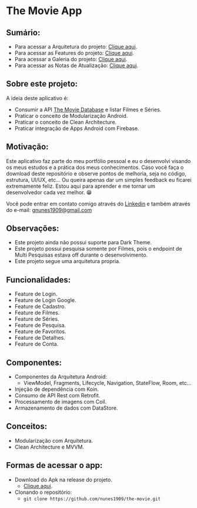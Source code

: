 # The Movie App

## Sumário:
* Para acessar a Arquitetura do projeto: <a href="https://github.com/nunes1909/the-movie/wiki/Arquitetura">Clique aqui</a>. <br>
* Para acessar as Features do projeto: <a href="https://github.com/nunes1909/the-movie/wiki/Features">Clique aqui</a>. <br>
* Para acessar a Galeria do projeto: <a href="https://github.com/nunes1909/the-movie/wiki/Galeria">Clique aqui</a>. <br>
* Para acessar as Notas de Atualização: <a href="https://github.com/nunes1909/the-movie/wiki/Notas-de-Atualiza%C3%A7%C3%B5es:">Clique aqui</a>. <br>

## Sobre este projeto:
A ideia deste aplicativo é:
- Consumir a API <a href="https://www.themoviedb.org/documentation/api">The Movie Database</a> e listar Filmes e Séries.
- Praticar o conceito de Modularização Android.
- Praticar o conceito de Clean Architecture.
- Praticar integração de Apps Android com Firebase.

## Motivação:
Este aplicativo faz parte do meu portfólio pessoal e eu o desenvolvi visando os meus estudos e a prática dos meus conhecimentos. Caso você faça o download deste repositório e observe pontos de melhoria, seja no código, estrutura, UI/UX, etc... Ou queira apenas dar um simples feedback eu ficarei extremamente feliz. Estou aqui para aprender e me tornar um desenvolvedor cada vez melhor. 😁

Você pode entrar em contato comigo através do <a href="https://www.linkedin.com/in/nunes1909/">Linkedin</a> e também através do e-mail: <a href="mailto:gnunes1909@gmail.com">gnunes1909@gmail.com</a>

## Observações:
- Este projeto ainda não possui suporte para Dark Theme.
- Este projeto possui pesquisa somente por Filmes, pois o endpoint de Multi Pesquisas estava off durante o desenvolvimento.
- Este projeto segue uma arquitetura propria.

## Funcionalidades:
- Feature de Login.
- Feature de Login Google.
- Feature de Cadastro.
- Feature de Filmes.
- Feature de Séries.
- Feature de Pesquisa.
- Feature de Favoritos.
- Feature de Detalhes.
- Feature de Conta.

## Componentes:
- Componentes da Arquitetura Android:
  - ViewModel, Fragments, Lifecycle, Navigation, StateFlow, Room, etc...
- Injeção de dependência com Koin.
- Consumo de API Rest com Retrofit.
- Processamento de imagens com Coil.
- Armazenamento de dados com DataStore.

## Conceitos:
- Modularização com Arquitetura.
- Clean Architecture e MVVM.

## Formas de acessar o app:
- Download do Apk na release do projeto.
  - <a href="https://github.com/nunes1909/the-movie/releases/tag/v.2.0">Clique aqui</a>.
- Clonando o repositório:
  - ``` git clone https://github.com/nunes1909/the-movie.git ```

